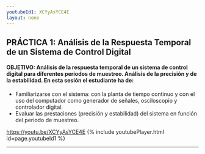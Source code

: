 ```yaml
---
youtubeId1: XCYyAsYCE4E
layout: none
---
```

## PRÁCTICA 1: Análisis de la Respuesta Temporal de un Sistema de Control Digital
#### OBJETIVO: Análisis de la respuesta temporal de un sistema de control digital para diferentes periodos de muestreo. Análisis de la precisión y de la estabilidad. En esta sesión el estudiante ha de:

<ul>
  <li>Familiarizarse con el sistema: con la planta de tiempo continuo y con el uso del computador como generador de señales, osciloscopio y controlador digital.</li>
  <li>Evaluar las prestaciones (precisión y estabilidad) del sistema en función del periodo de muestreo.</li>
</ul>  

 <https://youtu.be/XCYyAsYCE4E>
{% include youtubePlayer.html id=page.youtubeId1 %}
<br />

<hr/>
